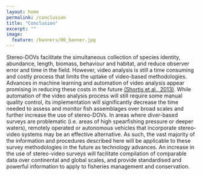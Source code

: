 ```yaml
---
layout: home
permalink: /conclusion
title: "Conclusion"
excerpt: ""
image:
  feature: /banners/06_banner.jpg
---
```


Stereo-DOVs facilitate the simultaneous collection of species identity, abundance, length, biomass, behaviour and habitat, and reduce observer error and time in the field. However, video analysis is still a time consuming and costly process that limits the uptake of video-based methodologies. Advances in machine learning and automation of video analysis appear promising in reducing these costs in the future [(Shortis et al., 2013)](https://paperpile.com/c/4hIsZv/8QyO+OSaE+w9fx). While automation of the video analysis process will still require some manual quality control, its implementation will significantly decrease the time needed to assess and monitor fish assemblages over broad scales and further increase the use of stereo-DOVs. In areas where diver-based surveys are problematic (i.e. areas of high spearfishing pressure or deeper waters), remotely operated or autonomous vehicles that incorporate stereo-video systems may be an effective alternative. As such, the vast majority of the information and procedures described here will be applicable to these survey methodologies in the future as technology advances. An increase in the use of stereo-video surveys will facilitate compilation of comparable data over continental and global scales, and provide standardised and powerful information to apply to fisheries management and conservation.

